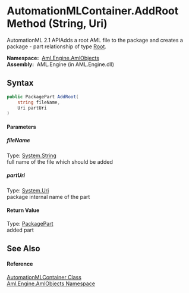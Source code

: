 AutomationMLContainer.AddRoot Method (String, Uri)
==================================================
AutomationML 2.1 APIAdds a root AML file to the package and creates a package - part relationship of type [Root][1].

  **Namespace:**  [Aml.Engine.AmlObjects][2]  
  **Assembly:**  AML.Engine (in AML.Engine.dll)

Syntax
------

```csharp
public PackagePart AddRoot(
	string fileName,
	Uri partUri
)
```

#### Parameters

##### *fileName*
Type: [System.String][3]  
 full name of the file which should be added

##### *partUri*
Type: [System.Uri][4]  
 package internal name of the part

#### Return Value
Type: [PackagePart][5]  
 added part 

See Also
--------

#### Reference
[AutomationMLContainer Class][6]  
[Aml.Engine.AmlObjects Namespace][2]  

[1]: ../AutomationMLContainer_RelationshipType/Root.md
[2]: ../README.md
[3]: https://docs.microsoft.com/dotnet/api/system.string
[4]: https://docs.microsoft.com/dotnet/api/system.uri
[5]: https://docs.microsoft.com/dotnet/api/system.io.packaging.packagepart
[6]: README.md
[7]: https://www.automationml.org
[8]: ../../icons/logoShade.png